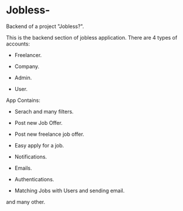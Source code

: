 # Jobless-
Backend of a project "Jobless?".

This is the backend section of jobless application.
There are 4 types of accounts:

- Freelancer.

- Company.

- Admin.

- User.

App Contains:

- Serach and many filters.

- Post new Job Offer.

- Post new freelance job offer.

- Easy apply for a job.

- Notifications.

- Emails.

- Authentications.

- Matching Jobs with Users and sending email.

and many other.
